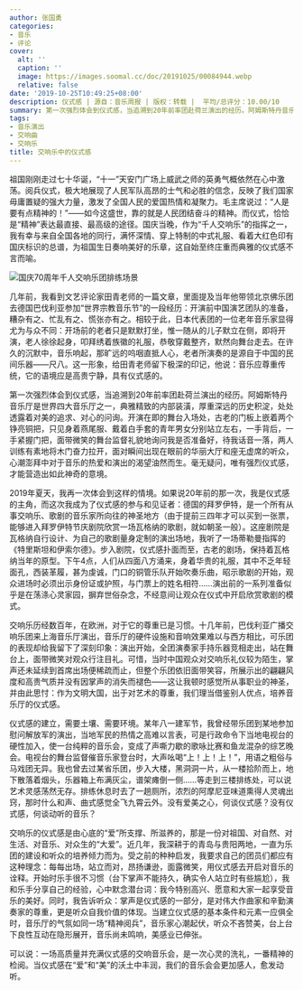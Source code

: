 ```yaml
---
author: 张国勇
categories:
- 音乐
- 评论
cover:
  alt: ''
  caption: ''
  image: https://images.soomal.cc/doc/20191025/00084944.webp
  relative: false
date: '2019-10-25T10:49:25+08:00'
description: 仪式感 | 源自：音乐周报 | 版权：转载 |  平均/总评分：10.00/10
summary: 第一次强烈体会到仪式感，当追溯到20年前率团赴荷兰演出的经历。阿姆斯特丹音乐厅是世界四大音乐厅之一，典雅精致的内部装潢，厚重深远的历史积淀，处处透露着对美的追求、对心的问询。开演在即的舞台入场处，古老的门板上嵌着两个铮亮铜把……
tags:
- 音乐演出
- 交响曲
- 交响乐
title: 交响乐中的仪式感
---
```


祖国刚刚走过七十华诞，“十一”天安门广场上威武之师的英勇气概依然在心中激荡。阅兵仪式，极大地展现了人民军队高昂的士气和必胜的信念，反映了我们国家毋庸置疑的强大力量，激发了全国人民的爱国热情和凝聚力。毛主席说过：“人是要有点精神的！”――如今这盛世，靠的就是人民团结奋斗的精神。而仪式，恰恰是“精神”表达最直接、最高级的途径。国庆当晚，作为“千人交响乐”的指挥之一，我有幸与来自全国各地的同行，满怀深情、穿上特制的中式礼服、看着大红色印有国庆标识的总谱，为祖国生日奏响美好的乐章，这自始至终庄重而典雅的仪式感不言而喻。

![国庆70周年千人交响乐团排练场景](https://images.soomal.cc/doc/20191025/00084944.webp)





几年前，我看到文艺评论家田青老师的一篇文章，里面提及当年他带领北京佛乐团去德国巴伐利亚参加“世界宗教音乐节”的一段经历：开演前中国演艺团队的准备，糟杂有之、忙乱有之、慌张亦有之。相较于此，日本代表团的一位老年音乐家显得尤为与众不同：开场前的老者只是默默打坐，惟一随从的儿子默立在侧，即将开演，老人徐徐起身，叩拜绣着族徽的礼服，恭敬穿戴整齐，默然向舞台走去。在许久的沉默中，音乐响起，那旷远的呜咽直抵人心，老者所演奏的是源自于中国的民间乐器――尺八。这一形象，给田青老师留下极深的印记，他说：音乐应尊重传统，它的语境应是高贵宁静，具有仪式感的。

第一次强烈体会到仪式感，当追溯到20年前率团赴荷兰演出的经历。阿姆斯特丹音乐厅是世界四大音乐厅之一，典雅精致的内部装潢，厚重深远的历史积淀，处处透露着对美的追求、对心的问询。开演在即的舞台入场处，古老的门板上嵌着两个铮亮铜把，只见身着燕尾服、戴着白手套的青年男女分别站立左右，一手背后，一手紧握门把，面带微笑的舞台监督礼貌地询问我是否准备好，待我话音一落，两人训练有素地将木门奋力拉开，面对瞬间出现在眼前的华丽大厅和座无虚席的听众，心潮澎拜中对于音乐的热爱和演出的渴望油然而生。毫无疑问，唯有强烈仪式感，才能营造出如此神奇的意境。

2019年夏天，我再一次体会到这样的情境。如果说20年前的那一次，我是仪式感的主角，而这次我成为了仪式感的参与和见证者：德国的拜罗伊特，是一个所有从事交响乐、歌剧的音乐家所向往的神圣地方（由于提前三四年才可以买到一张票，能够进入拜罗伊特节庆剧院欣赏一场瓦格纳的歌剧，就如朝圣一般）。这座剧院是瓦格纳自行设计、为自己的歌剧量身定制的演出场地，我听了一场蒂勒曼指挥的《特里斯坦和伊索尔德》。步入剧院，仪式感扑面而至，古老的剧场，保持着瓦格纳当年的原型。下午4点，人们从四面八方涌来，身着华贵的礼服，其中不乏年轻面孔，西装革履，甚为虔诚，门口的铜管乐队开始吹奏乐曲，昭示歌剧的开始，观众进场时必须出示身份证或护照，与门票上的姓名相符……演出前的一系列准备似乎是在荡涤心灵家园，摒弃世俗杂念，不经意间让观众在仪式中开启欣赏歌剧的模式。

交响乐历经数百年，在欧洲，对于它的尊重已是习惯。十几年前，巴伐利亚广播交响乐团来上海音乐厅演出，音乐厅的硬件设施和音响效果难以与西方相比，可乐团的表现却给我留下了深刻印象：演出开始，全团演奏家手持乐器竞相走出，站在舞台上，面带微笑对观众行注目礼。可惜，当时中国观众对交响乐礼仪较为陌生，掌声还未延续到首席出场便稀疏而止，但整个乐团依旧面带笑容，所展示出的翩翩风度和高贵气质并没有因掌声的消失而褪色――这让我顿时感觉所从事职业的神圣，并由此思忖：作为文明大国，出于对艺术的尊重，我们理当借鉴别人优点，培养音乐厅的仪式感。

仪式感的建立，需要土壤、需要环境。某年八一建军节，我曾经带乐团到某地参加慰问解放军的演出，当地军民的热情之高难以言表，可是行政命令下当地电视台的硬性加入，使一台纯粹的音乐会，变成了声嘶力歇的歌咏比赛和鱼龙混杂的综艺晚会。电视台的舞台监督催音乐家登台时，大声吆喝“上！上！上！”，用语之粗俗与马戏团无异。我也曾去过某省乐团，步入大楼，黑洞洞一片，从一楼拾阶而上，地下散落着烟头，乐器箱上布满灰尘，谱架瘫倒一侧……等走到三楼排练处，可以说艺术灵感荡然无存。排练休息时去了一趟厕所，浓烈的阿摩尼亚味道熏得人灵魂出窍，那时什么和声、曲式感觉全飞九霄云外。没有爱美之心，何谈仪式感？没有仪式感，何谈动听的音乐？

交响乐的仪式感是由心底的“爱”所支撑、所滋养的，那是一份对祖国、对自然、对生活、对音乐、对众生的“大爱”。近几年，我深耕于的青岛与贵阳两地，一直为乐团的建设和听众的培养倾力而为。受之前的种种启发，我要求自己的团员们都应有这种理念：每每出场，站立而对，昂扬谦逊，面露微笑，用仪式感去开启对音乐的诠释。开始时乐手很不习惯（台下掌声不能持久，确实令人站立时有些尴尬），我和乐手分享自己的经验，心中默念潜台词：我今特别高兴、愿意和大家一起享受音乐的美好。同时，我告诉听众：掌声是仪式感的一部分，是对伟大作曲家和辛勤演奏家的尊重，更是听众自我价值的体现。当建立仪式感的基本条件和元素一应俱全时，音乐厅的气氛如同一场“精神阅兵”，音乐家心潮起伏，听众不吝赞美，台上台下良性互动在隐形展开，音乐尚未鸣响，美感业已伸张。

可以说：一场高质量并充满仪式感的交响音乐会，是一次心灵的洗礼，一番精神的检阅。当仪式感在“爱”和“美”的沃土中丰润，我们的音乐会会更加感人，愈发动听。